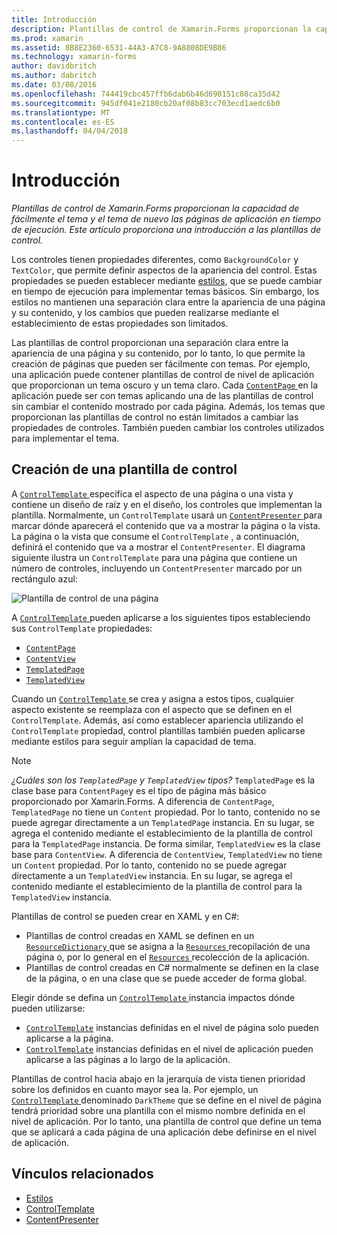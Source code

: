 ```yaml
---
title: Introducción
description: Plantillas de control de Xamarin.Forms proporcionan la capacidad de fácilmente el tema y el tema de nuevo las páginas de aplicación en tiempo de ejecución. Este artículo proporciona una introducción a las plantillas de control.
ms.prod: xamarin
ms.assetid: 8B8E2360-6531-44A3-A7C8-9A8808DE9B86
ms.technology: xamarin-forms
author: davidbritch
ms.author: dabritch
ms.date: 03/08/2016
ms.openlocfilehash: 744419cbc457ffb6dab6b46d690151c08ca35d42
ms.sourcegitcommit: 945df041e2180cb20af08b83cc703ecd1aedc6b0
ms.translationtype: MT
ms.contentlocale: es-ES
ms.lasthandoff: 04/04/2018
---
```

# <a name="introduction"></a>Introducción

_Plantillas de control de Xamarin.Forms proporcionan la capacidad de fácilmente el tema y el tema de nuevo las páginas de aplicación en tiempo de ejecución. Este artículo proporciona una introducción a las plantillas de control._

Los controles tienen propiedades diferentes, como `BackgroundColor` y `TextColor`, que permite definir aspectos de la apariencia del control. Estas propiedades se pueden establecer mediante [estilos](~/xamarin-forms/user-interface/styles/index.md), que se puede cambiar en tiempo de ejecución para implementar temas básicos. Sin embargo, los estilos no mantienen una separación clara entre la apariencia de una página y su contenido, y los cambios que pueden realizarse mediante el establecimiento de estas propiedades son limitados.

Las plantillas de control proporcionan una separación clara entre la apariencia de una página y su contenido, por lo tanto, lo que permite la creación de páginas que pueden ser fácilmente con temas. Por ejemplo, una aplicación puede contener plantillas de control de nivel de aplicación que proporcionan un tema oscuro y un tema claro. Cada [ `ContentPage` ](https://developer.xamarin.com/api/type/Xamarin.Forms.ContentPage/) en la aplicación puede ser con temas aplicando una de las plantillas de control sin cambiar el contenido mostrado por cada página. Además, los temas que proporcionan las plantillas de control no están limitados a cambiar las propiedades de controles. También pueden cambiar los controles utilizados para implementar el tema.

## <a name="creating-a-controltemplate"></a>Creación de una plantilla de control

A [ `ControlTemplate` ](https://developer.xamarin.com/api/type/Xamarin.Forms.ControlTemplate/) especifica el aspecto de una página o una vista y contiene un diseño de raíz y en el diseño, los controles que implementan la plantilla. Normalmente, un `ControlTemplate` usará un [ `ContentPresenter` ](https://developer.xamarin.com/api/type/Xamarin.Forms.ContentPresenter/) para marcar dónde aparecerá el contenido que va a mostrar la página o la vista. La página o la vista que consume el `ControlTemplate` , a continuación, definirá el contenido que va a mostrar el `ContentPresenter`. El diagrama siguiente ilustra un `ControlTemplate` para una página que contiene un número de controles, incluyendo un `ContentPresenter` marcado por un rectángulo azul:

![](introduction-images/control-template.png "Plantilla de control de una página")

A [ `ControlTemplate` ](https://developer.xamarin.com/api/type/Xamarin.Forms.ControlTemplate/) pueden aplicarse a los siguientes tipos estableciendo sus `ControlTemplate` propiedades:

- [`ContentPage`](https://developer.xamarin.com/api/type/Xamarin.Forms.ContentPage/)
- [`ContentView`](https://developer.xamarin.com/api/type/Xamarin.Forms.ContentView/)
- [`TemplatedPage`](https://developer.xamarin.com/api/type/Xamarin.Forms.TemplatedPage/)
- [`TemplatedView`](https://developer.xamarin.com/api/type/Xamarin.Forms.TemplatedView/)

Cuando un [ `ControlTemplate` ](https://developer.xamarin.com/api/type/Xamarin.Forms.ControlTemplate/) se crea y asigna a estos tipos, cualquier aspecto existente se reemplaza con el aspecto que se definen en el `ControlTemplate`. Además, así como establecer apariencia utilizando el `ControlTemplate` propiedad, control plantillas también pueden aplicarse mediante estilos para seguir amplían la capacidad de tema.

> [!NOTE]
>  *¿Cuáles son los `TemplatedPage` y `TemplatedView` tipos?* `TemplatedPage` es la clase base para `ContentPage`y es el tipo de página más básico proporcionado por Xamarin.Forms. A diferencia de `ContentPage`, `TemplatedPage` no tiene un `Content` propiedad. Por lo tanto, contenido no se puede agregar directamente a un `TemplatedPage` instancia. En su lugar, se agrega el contenido mediante el establecimiento de la plantilla de control para la `TemplatedPage` instancia. De forma similar, `TemplatedView` es la clase base para `ContentView`. A diferencia de `ContentView`, `TemplatedView` no tiene un `Content` propiedad. Por lo tanto, contenido no se puede agregar directamente a un `TemplatedView` instancia. En su lugar, se agrega el contenido mediante el establecimiento de la plantilla de control para la `TemplatedView` instancia.

Plantillas de control se pueden crear en XAML y en C#:

- Plantillas de control creadas en XAML se definen en un [ `ResourceDictionary` ](https://developer.xamarin.com/api/type/Xamarin.Forms.ResourceDictionary/) que se asigna a la [ `Resources` ](https://developer.xamarin.com/api/property/Xamarin.Forms.VisualElement.Resources/) recopilación de una página o, por lo general en el [ `Resources` ](https://developer.xamarin.com/api/property/Xamarin.Forms.Application.Resources/) recolección de la aplicación.
- Plantillas de control creadas en C# normalmente se definen en la clase de la página, o en una clase que se puede acceder de forma global.

Elegir dónde se defina un [ `ControlTemplate` ](https://developer.xamarin.com/api/type/Xamarin.Forms.ControlTemplate/) instancia impactos dónde pueden utilizarse:

- [`ControlTemplate`](https://developer.xamarin.com/api/type/Xamarin.Forms.ControlTemplate/) instancias definidas en el nivel de página solo pueden aplicarse a la página.
- [`ControlTemplate`](https://developer.xamarin.com/api/type/Xamarin.Forms.ControlTemplate/) instancias definidas en el nivel de aplicación pueden aplicarse a las páginas a lo largo de la aplicación.

Plantillas de control hacia abajo en la jerarquía de vista tienen prioridad sobre los definidos en cuanto mayor sea la. Por ejemplo, un [ `ControlTemplate` ](https://developer.xamarin.com/api/type/Xamarin.Forms.ControlTemplate/) denominado `DarkTheme` que se define en el nivel de página tendrá prioridad sobre una plantilla con el mismo nombre definida en el nivel de aplicación. Por lo tanto, una plantilla de control que define un tema que se aplicará a cada página de una aplicación debe definirse en el nivel de aplicación.


## <a name="related-links"></a>Vínculos relacionados

- [Estilos](~/xamarin-forms/user-interface/styles/index.md)
- [ControlTemplate](https://developer.xamarin.com/api/type/Xamarin.Forms.ControlTemplate/)
- [ContentPresenter](https://developer.xamarin.com/api/type/Xamarin.Forms.ContentPresenter/)
